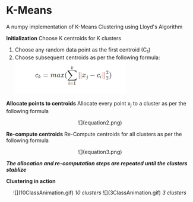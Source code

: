# K-Means
A numpy implementation of K-Means Clustering using Lloyd's Algorithm

**Initialization**
Choose K centroids for K clusters
1. Choose any random data point as the first centroid (C<sub>1</sub>)
2. Choose subsequent centroids as per the following formula:
![](equation1.png)

**Allocate points to centroids**
Allocate every point x<sub>j</sub> to a cluster as per the following formula
<center>![](equation2.png)</center>

**Re-compute centroids**
Re-Compute centroids for all clusters as per the following formula
<center>![](equation3.png)</center>

***The allocation and re-computation steps are repeated until the clusters stablize***


**Clustering in action**
<center>![](10ClassAnimation.gif)
<i>10 clusters</i>
![](3ClassAnimation.gif)
<i>3 clusters</i>
</center>